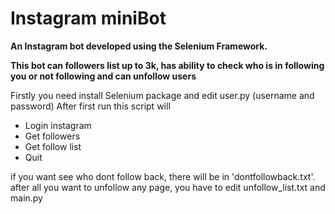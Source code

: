 # Instagram miniBot
**An Instagram bot developed using the Selenium Framework.**

**This bot can followers list up to 3k, has ability to check who is in following you or not following and can unfollow users**

Firstly you need install Selenium package and edit user.py (username and password)
After first run this script will 
- Login instagram 
- Get followers
- Get follow list
- Quit

if you want see who dont follow back, there will be in 'dontfollowback.txt'.
after all you want to unfollow any page, you have to edit unfollow_list.txt and main.py
